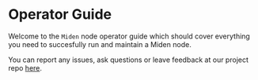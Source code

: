 # Operator Guide

Welcome to the `Miden` node operator guide which should cover everything you need to succesfully run and maintain a
Miden node.

You can report any issues, ask questions or leave feedback at our project repo
[here](https://github.com/0xPolygonMiden/miden-node/issues/new/choose).
